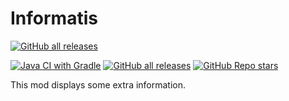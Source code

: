 # Informatis

[![GitHub all releases](https://img.shields.io/github/downloads/sharlottes/informatis/total?color=ffd700&label=total%20downloads&style=flat-square)](https://github.com/Sharlottes/informatis/)

[![Java CI with Gradle](https://github.com/sharlottes/informatis/workflows/Java%20CI%20with%20Gradle/badge.svg)](https://github.com/sharlottes/informatis/actions)
[![GitHub all releases](https://img.shields.io/github/downloads/anuken/mindustry/total?label=Made%20on%20Mindustry&style=flat-square)](https://github.com/Anuken/Mindustry/)
[![GitHub Repo stars](https://img.shields.io/github/stars/sharlottes/informatis?label=Please%20star%20me%21&style=social)](https://github.com/sharlottes/informatis/stargazers)

This mod displays some extra information.
